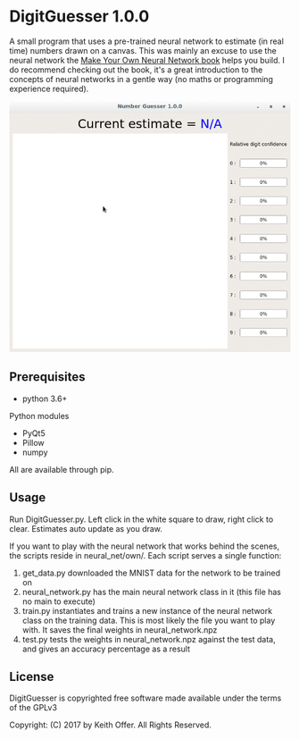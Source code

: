 DigitGuesser 1.0.0
==================

A small program that uses a pre-trained neural network to estimate (in real time) numbers drawn on a canvas. This was mainly an excuse to use the neural network the  [Make Your Own Neural Network book](https://www.amazon.com/Make-Your-Own-Neural-Network-ebook/dp/B01EER4Z4G) helps you build. I do recommend checking out the book, it's a great introduction to the concepts of neural networks in a gentle way (no maths or programming experience required).

![Animated screenshot showing estimation of digits based on painting](Screenshots/preview.gif?raw=true) 

Prerequisites
-------------

- python 3.6+

Python modules

- PyQt5
- Pillow
- numpy 

All are available through pip.

Usage
-----

Run DigitGuesser.py. Left click in the white square to draw, right click to clear. Estimates auto update as you draw.

If you want to play with the neural network that works behind the scenes, the scripts reside in neural_net/own/. Each script serves a single function:

1. get_data.py downloaded the MNIST data for the network to be trained on
2. neural_network.py has the main neural network class in it (this file has no main to execute)
3. train.py instantiates and trains a new instance of the neural network class on the training data. This is most likely the file you want to play with. It saves the final weights in neural_network.npz
4. test.py tests the weights in neural_network.npz against the test data, and gives an accuracy percentage as a result

License
-------

DigitGuesser is copyrighted free software made available under the terms of the GPLv3

Copyright: (C) 2017 by Keith Offer. All Rights Reserved.

